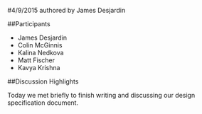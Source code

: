 #4/9/2015
authored by James Desjardin

##Participants
+ James Desjardin
+ Colin McGinnis
+ Kalina Nedkova
+ Matt Fischer
+ Kavya Krishna

##Discussion Highlights

Today we met briefly to finish writing and discussing our design specification document.